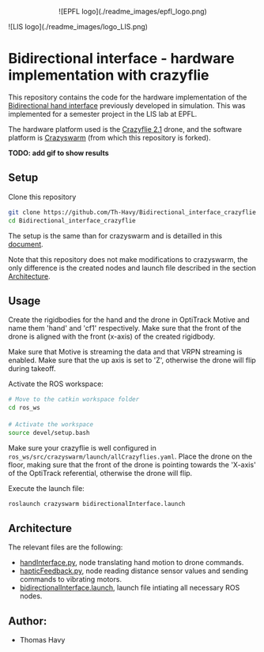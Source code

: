 <p align="center">
![EPFL logo](./readme_images/epfl_logo.png)

</p>
![LIS logo](./readme_images/logo_LIS.png)

# Bidirectional interface - hardware implementation with crazyflie

This repository contains the code for the hardware implementation of the [Bidirectional hand interface](https://github.com/AntoineWeber/Bidirectional_Interface) previously developed in simulation. This was implemented for a semester project in the LIS lab at EPFL.

The hardware platform used is the [Crazyflie 2.1](https://www.bitcraze.io/crazyflie-2-1/) drone, and the software platform is [Crazyswarm](https://github.com/USC-ACTLab/crazyswarm) (from which this repository is forked).

**TODO: add gif to show results**

## Setup

Clone this repository
```bash
git clone https://github.com/Th-Havy/Bidirectional_interface_crazyflie
cd Bidirectional_interface_crazyflie
```

The setup is the same than for crazyswarm and is detailled in this [document](https://docs.google.com/document/d/16PeWJRykn29gsYg2IYSfiZUJEAPd9E132CeRZWg4XbU/edit?usp=sharing).

Note that this repository does not make modifications to crazyswarm, the only difference is the created nodes and launch file described in the section [Architecture](#Architecture).

## Usage

Create the rigidbodies for the hand and the drone in OptiTrack Motive and name them 'hand' and 'cf1' respectively. Make sure that the front of the drone is aligned with the front (x-axis) of the created rigidbody.

Make sure that Motive is streaming the data and that VRPN streaming is enabled. Make sure that the up axis is set to 'Z', otherwise the drone will flip during takeoff.

Activate the ROS workspace:
```bash
# Move to the catkin workspace folder
cd ros_ws

# Activate the workspace
source devel/setup.bash
```

Make sure your crazyflie is well configured in ```ros_ws/src/crazyswarm/launch/allCrazyflies.yaml```. Place the drone on the floor, making sure that the front of the drone is pointing towards the 'X-axis' of the OptiTrack referential, otherwise the drone will flip.

Execute the launch file:
```bash
roslaunch crazyswarm bidirectionalInterface.launch
```

## Architecture

The relevant files are the following:
* [handInterface.py](ros_ws/src/crazyswarm/scripts/handInterface.py), node translating hand motion to drone commands.
* [hapticFeedback.py](ros_ws/src/crazyswarm/scripts/hapticFeedback.py), node reading distance sensor values and sending commands to vibrating motors.
* [bidirectionalInterface.launch](ros_ws/src/crazyswarm/launch/bidirectionalInterface.launch), launch file intiating all necessary ROS nodes.

## Author:

* Thomas Havy
